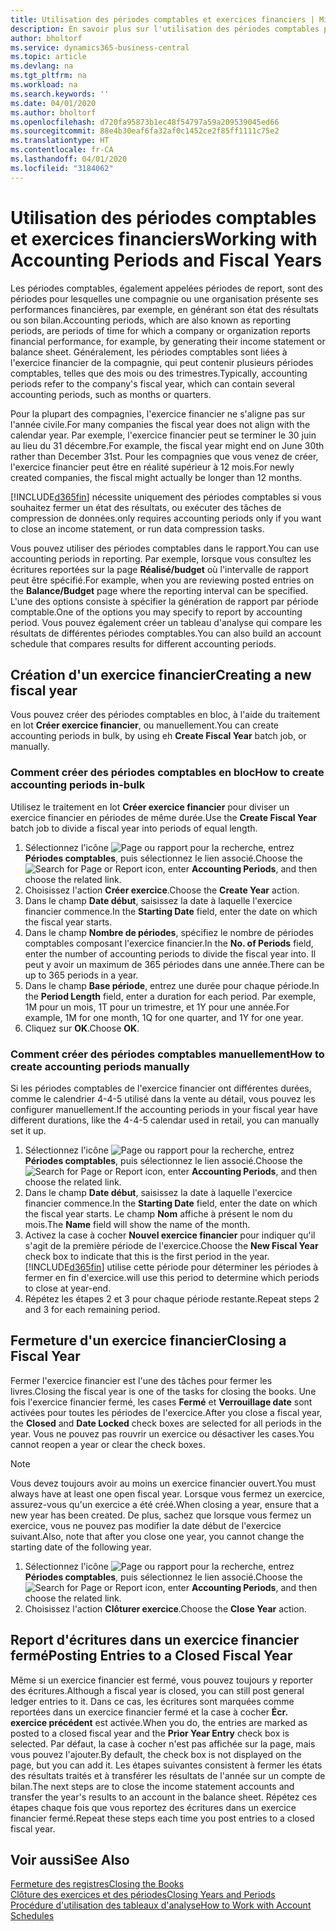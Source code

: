 ```yaml
---
title: Utilisation des périodes comptables et exercices financiers | Microsoft Docs
description: En savoir plus sur l'utilisation des périodes comptables pour définir le moment où votre compagnie fait état de ses performances financières.
author: bholtorf
ms.service: dynamics365-business-central
ms.topic: article
ms.devlang: na
ms.tgt_pltfrm: na
ms.workload: na
ms.search.keywords: ''
ms.date: 04/01/2020
ms.author: bholtorf
ms.openlocfilehash: d720fa95873b1ec48f54797a59a209539045ed66
ms.sourcegitcommit: 88e4b30eaf6fa32af0c1452ce2f85ff1111c75e2
ms.translationtype: HT
ms.contentlocale: fr-CA
ms.lasthandoff: 04/01/2020
ms.locfileid: "3184062"
---
```

# <a name="working-with-accounting-periods-and-fiscal-years"></a><span data-ttu-id="27c2d-103">Utilisation des périodes comptables et exercices financiers</span><span class="sxs-lookup"><span data-stu-id="27c2d-103">Working with Accounting Periods and Fiscal Years</span></span>
<span data-ttu-id="27c2d-104">Les périodes comptables, également appelées périodes de report, sont des périodes pour lesquelles une compagnie ou une organisation présente ses performances financières, par exemple, en générant son état des résultats ou son bilan.</span><span class="sxs-lookup"><span data-stu-id="27c2d-104">Accounting periods, which are also known as reporting periods, are periods of time for which a company or organization reports financial performance, for example, by generating their income statement or balance sheet.</span></span> <span data-ttu-id="27c2d-105">Généralement, les périodes comptables sont liées à l'exercice financier de la compagnie, qui peut contenir plusieurs périodes comptables, telles que des mois ou des trimestres.</span><span class="sxs-lookup"><span data-stu-id="27c2d-105">Typically, accounting periods refer to the company's fiscal year, which can contain several accounting periods, such as months or quarters.</span></span>

<span data-ttu-id="27c2d-106">Pour la plupart des compagnies, l'exercice financier ne s'aligne pas sur l'année civile.</span><span class="sxs-lookup"><span data-stu-id="27c2d-106">For many companies the fiscal year does not align with the calendar year.</span></span> <span data-ttu-id="27c2d-107">Par exemple, l'exercice financier peut se terminer le 30 juin au lieu du 31 décembre.</span><span class="sxs-lookup"><span data-stu-id="27c2d-107">For example, the fiscal year might end on June 30th rather than December 31st.</span></span> <span data-ttu-id="27c2d-108">Pour les compagnies que vous venez de créer, l'exercice financier peut être en réalité supérieur à 12 mois.</span><span class="sxs-lookup"><span data-stu-id="27c2d-108">For newly created companies, the fiscal might actually be longer than 12 months.</span></span> 

[!INCLUDE[d365fin](includes/d365fin_md.md)] <span data-ttu-id="27c2d-109">nécessite uniquement des périodes comptables si vous souhaitez fermer un état des résultats, ou exécuter des tâches de compression de données.</span><span class="sxs-lookup"><span data-stu-id="27c2d-109">only requires accounting periods only if you want to close an income statement, or run data compression tasks.</span></span> 

<span data-ttu-id="27c2d-110">Vous pouvez utiliser des périodes comptables dans le rapport.</span><span class="sxs-lookup"><span data-stu-id="27c2d-110">You can use accounting periods in reporting.</span></span> <span data-ttu-id="27c2d-111">Par exemple, lorsque vous consultez les écritures reportées sur la page **Réalisé/budget** où l'intervalle de rapport peut être spécifié.</span><span class="sxs-lookup"><span data-stu-id="27c2d-111">For example, when you are reviewing posted entries on the **Balance/Budget** page where the reporting interval can be specified.</span></span> <span data-ttu-id="27c2d-112">L'une des options consiste à spécifier la génération de rapport par période comptable.</span><span class="sxs-lookup"><span data-stu-id="27c2d-112">One of the options you may specify to report by accounting period.</span></span> <span data-ttu-id="27c2d-113">Vous pouvez également créer un tableau d'analyse qui compare les résultats de différentes périodes comptables.</span><span class="sxs-lookup"><span data-stu-id="27c2d-113">You can also build an account schedule that compares results for different accounting periods.</span></span>

## <a name="creating-a-new-fiscal-year"></a><span data-ttu-id="27c2d-114">Création d'un exercice financier</span><span class="sxs-lookup"><span data-stu-id="27c2d-114">Creating a new fiscal year</span></span>
<span data-ttu-id="27c2d-115">Vous pouvez créer des périodes comptables en bloc, à l'aide du traitement en lot **Créer exercice financier**, ou manuellement.</span><span class="sxs-lookup"><span data-stu-id="27c2d-115">You can create accounting periods in bulk, by using eh **Create Fiscal Year** batch job, or manually.</span></span>

### <a name="how-to-create-accounting-periods-in-bulk"></a><span data-ttu-id="27c2d-116">Comment créer des périodes comptables en bloc</span><span class="sxs-lookup"><span data-stu-id="27c2d-116">How to create accounting periods in-bulk</span></span>
<span data-ttu-id="27c2d-117">Utilisez le traitement en lot **Créer exercice financier** pour diviser un exercice financier en périodes de même durée.</span><span class="sxs-lookup"><span data-stu-id="27c2d-117">Use the **Create Fiscal Year** batch job to divide a fiscal year into periods of equal length.</span></span>  

1. <span data-ttu-id="27c2d-118">Sélectionnez l'icône ![Page ou rapport pour la recherche](media/ui-search/search_small.png "Icône Page ou rapport pour la recherche"), entrez **Périodes comptables**, puis sélectionnez le lien associé.</span><span class="sxs-lookup"><span data-stu-id="27c2d-118">Choose the ![Search for Page or Report](media/ui-search/search_small.png "Search for Page or Report icon") icon, enter **Accounting Periods**, and then choose the related link.</span></span>  
2. <span data-ttu-id="27c2d-119">Choisissez l'action **Créer exercice**.</span><span class="sxs-lookup"><span data-stu-id="27c2d-119">Choose the **Create Year** action.</span></span>  <!--What about the Scheduling option? Should we mention that? There's also the Report Output Type field...-->
3. <span data-ttu-id="27c2d-120">Dans le champ **Date début**, saisissez la date à laquelle l'exercice financier commence.</span><span class="sxs-lookup"><span data-stu-id="27c2d-120">In the **Starting Date** field, enter the date on which the fiscal year starts.</span></span>  
4. <span data-ttu-id="27c2d-121">Dans le champ **Nombre de périodes**, spécifiez le nombre de périodes comptables composant l'exercice financier.</span><span class="sxs-lookup"><span data-stu-id="27c2d-121">In the **No. of Periods** field, enter the number of accounting periods to divide the fiscal year into.</span></span> <span data-ttu-id="27c2d-122">Il peut y avoir un maximum de 365 périodes dans une année.</span><span class="sxs-lookup"><span data-stu-id="27c2d-122">There can be up to 365 periods in a year.</span></span>  
5. <span data-ttu-id="27c2d-123">Dans le champ **Base période**, entrez une durée pour chaque période.</span><span class="sxs-lookup"><span data-stu-id="27c2d-123">In the **Period Length** field, enter a duration for each period.</span></span> <span data-ttu-id="27c2d-124">Par exemple, 1M pour un mois, 1T pour un trimestre, et 1Y pour une année.</span><span class="sxs-lookup"><span data-stu-id="27c2d-124">For example, 1M for one month, 1Q for one quarter, and 1Y for one year.</span></span>  
6. <span data-ttu-id="27c2d-125">Cliquez sur **OK**.</span><span class="sxs-lookup"><span data-stu-id="27c2d-125">Choose **OK**.</span></span>  

### <a name="how-to-create-accounting-periods-manually"></a><span data-ttu-id="27c2d-126">Comment créer des périodes comptables manuellement</span><span class="sxs-lookup"><span data-stu-id="27c2d-126">How to create accounting periods manually</span></span>
<span data-ttu-id="27c2d-127">Si les périodes comptables de l'exercice financier ont différentes durées, comme le calendrier 4-4-5 utilisé dans la vente au détail, vous pouvez les configurer manuellement.</span><span class="sxs-lookup"><span data-stu-id="27c2d-127">If the accounting periods in your fiscal year have different durations, like the 4-4-5 calendar used in retail, you can manually set it up.</span></span>  
  
1. <span data-ttu-id="27c2d-128">Sélectionnez l'icône ![Page ou rapport pour la recherche](media/ui-search/search_small.png "Icône Page ou rapport pour la recherche"), entrez **Périodes comptables**, puis sélectionnez le lien associé.</span><span class="sxs-lookup"><span data-stu-id="27c2d-128">Choose the ![Search for Page or Report](media/ui-search/search_small.png "Search for Page or Report icon") icon, enter **Accounting Periods**, and then choose the related link.</span></span>  
2. <span data-ttu-id="27c2d-129">Dans le champ **Date début**, saisissez la date à laquelle l'exercice financier commence.</span><span class="sxs-lookup"><span data-stu-id="27c2d-129">In the **Starting Date** field, enter the date on which the fiscal year starts.</span></span> <span data-ttu-id="27c2d-130">Le champ **Nom** affiche à présent le nom du mois.</span><span class="sxs-lookup"><span data-stu-id="27c2d-130">The **Name** field will show the name of the month.</span></span>  
3. <span data-ttu-id="27c2d-131">Activez la case à cocher **Nouvel exercice financier** pour indiquer qu'il s'agit de la première période de l'exercice.</span><span class="sxs-lookup"><span data-stu-id="27c2d-131">Choose the **New Fiscal Year** check box to indicate that this is the first period in the year.</span></span> [!INCLUDE[d365fin](includes/d365fin_md.md)] <span data-ttu-id="27c2d-132">utilise cette période pour déterminer les périodes à fermer en fin d'exercice.</span><span class="sxs-lookup"><span data-stu-id="27c2d-132">will use this period to determine which periods to close at year-end.</span></span>
4. <span data-ttu-id="27c2d-133">Répétez les étapes 2 et 3 pour chaque période restante.</span><span class="sxs-lookup"><span data-stu-id="27c2d-133">Repeat steps 2 and 3 for each remaining period.</span></span>  

## <a name="closing-a-fiscal-year"></a><span data-ttu-id="27c2d-134">Fermeture d'un exercice financier</span><span class="sxs-lookup"><span data-stu-id="27c2d-134">Closing a Fiscal Year</span></span>
<span data-ttu-id="27c2d-135">Fermer l'exercice financier est l'une des tâches pour fermer les livres.</span><span class="sxs-lookup"><span data-stu-id="27c2d-135">Closing the fiscal year is one of the tasks for closing the books.</span></span> <span data-ttu-id="27c2d-136">Une fois l'exercice financier fermé, les cases **Fermé** et **Verrouillage date** sont activées pour toutes les périodes de l'exercice.</span><span class="sxs-lookup"><span data-stu-id="27c2d-136">After you close a fiscal year, the **Closed** and **Date Locked** check boxes are selected for all periods in the year.</span></span> <span data-ttu-id="27c2d-137">Vous ne pouvez pas rouvrir un exercice ou désactiver les cases.</span><span class="sxs-lookup"><span data-stu-id="27c2d-137">You cannot reopen a year or clear the check boxes.</span></span>

> [!NOTE]  
>  <span data-ttu-id="27c2d-138">Vous devez toujours avoir au moins un exercice financier ouvert.</span><span class="sxs-lookup"><span data-stu-id="27c2d-138">You must always have at least one open fiscal year.</span></span> <span data-ttu-id="27c2d-139">Lorsque vous fermez un exercice, assurez-vous qu'un exercice a été créé.</span><span class="sxs-lookup"><span data-stu-id="27c2d-139">When closing a year, ensure that a new year has been created.</span></span> <span data-ttu-id="27c2d-140">De plus, sachez que lorsque vous fermez un exercice, vous ne pouvez pas modifier la date début de l'exercice suivant.</span><span class="sxs-lookup"><span data-stu-id="27c2d-140">Also, note that after you close one year, you cannot change the starting date of the following year.</span></span>

1. <span data-ttu-id="27c2d-141">Sélectionnez l'icône ![Page ou rapport pour la recherche](media/ui-search/search_small.png "Icône Page ou rapport pour la recherche"), entrez **Périodes comptables**, puis sélectionnez le lien associé.</span><span class="sxs-lookup"><span data-stu-id="27c2d-141">Choose the ![Search for Page or Report](media/ui-search/search_small.png "Search for Page or Report icon") icon, enter **Accounting Periods**, and then choose the related link.</span></span>  
2. <span data-ttu-id="27c2d-142">Choisissez l'action **Clôturer exercice**.</span><span class="sxs-lookup"><span data-stu-id="27c2d-142">Choose the **Close Year** action.</span></span>  

## <a name="posting-entries-to-a-closed-fiscal-year"></a><span data-ttu-id="27c2d-143">Report d'écritures dans un exercice financier fermé</span><span class="sxs-lookup"><span data-stu-id="27c2d-143">Posting Entries to a Closed Fiscal Year</span></span>
<span data-ttu-id="27c2d-144">Même si un exercice financier est fermé, vous pouvez toujours y reporter des écritures.</span><span class="sxs-lookup"><span data-stu-id="27c2d-144">Although a fiscal year is closed, you can still post general ledger entries to it.</span></span> <span data-ttu-id="27c2d-145">Dans ce cas, les écritures sont marquées comme reportées dans un exercice financier fermé et la case à cocher **Écr. exercice précédent** est activée.</span><span class="sxs-lookup"><span data-stu-id="27c2d-145">When you do, the entries are marked as posted to a closed fiscal year and the **Prior Year Entry** check box is selected.</span></span> <span data-ttu-id="27c2d-146">Par défaut, la case à cocher n'est pas affichée sur la page, mais vous pouvez l'ajouter.</span><span class="sxs-lookup"><span data-stu-id="27c2d-146">By default, the check box is not displayed on the page, but you can add it.</span></span> <span data-ttu-id="27c2d-147">Les étapes suivantes consistent à fermer les états des résultats traités et à transférer les résultats de l'année sur un compte de bilan.</span><span class="sxs-lookup"><span data-stu-id="27c2d-147">The next steps are to close the income statement accounts and transfer the year's results to an account in the balance sheet.</span></span> <span data-ttu-id="27c2d-148">Répétez ces étapes chaque fois que vous reportez des écritures dans un exercice financier fermé.</span><span class="sxs-lookup"><span data-stu-id="27c2d-148">Repeat these steps each time you post entries to a closed fiscal year.</span></span>

## <a name="see-also"></a><span data-ttu-id="27c2d-149">Voir aussi</span><span class="sxs-lookup"><span data-stu-id="27c2d-149">See Also</span></span>
[<span data-ttu-id="27c2d-150">Fermeture des registres</span><span class="sxs-lookup"><span data-stu-id="27c2d-150">Closing the Books</span></span>](year-close-books.md)  
[<span data-ttu-id="27c2d-151">Clôture des exercices et des périodes</span><span class="sxs-lookup"><span data-stu-id="27c2d-151">Closing Years and Periods</span></span>](year-close-years-periods.md)  
[<span data-ttu-id="27c2d-152">Procédure d'utilisation des tableaux d'analyse</span><span class="sxs-lookup"><span data-stu-id="27c2d-152">How to Work with Account Schedules</span></span>](bi-how-work-account-schedule.md)  
  





